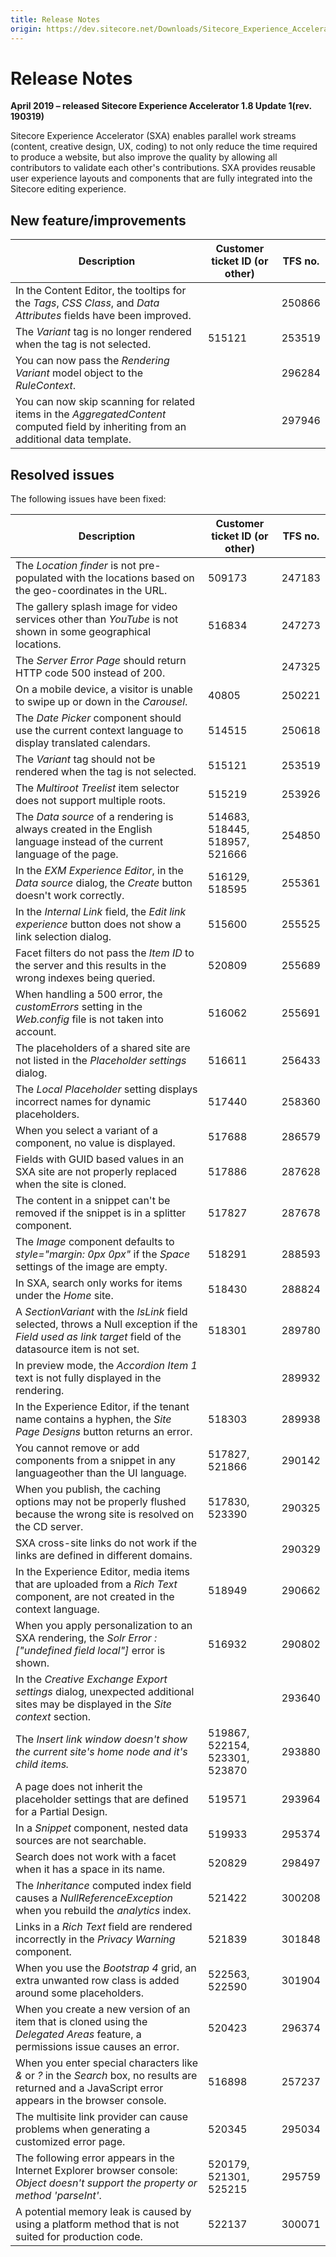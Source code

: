 ```yaml
---
title: Release Notes
origin: https://dev.sitecore.net/Downloads/Sitecore_Experience_Accelerator/18/Sitecore_Experience_Accelerator_181/Release_Notes
---
```



Release Notes
=============

**April 2019 – released Sitecore Experience Accelerator 1.8 Update 1(rev. 190319)**

Sitecore Experience Accelerator (SXA) enables parallel work streams (content, creative design, UX, coding) to not only reduce the time required to produce a website, but also improve the quality by allowing all contributors to validate each other's contributions. SXA provides reusable user experience layouts and components that are fully integrated into the Sitecore editing experience.

New feature/improvements
------------------------

| Description | Customer ticket ID (or other) | TFS no. |
| --- | --- | --- |
| In the Content Editor, the tooltips for the _Tags_, _CSS Class_, and _Data Attributes_ fields have been improved. | ​​ | 250866 |
| The _Variant_ tag is no longer rendered when the tag is not selected. | 515121​​ | 253519 |
| You can now pass the _Rendering Variant_ model object to the _RuleContext_. | ​​ | 296284 |
| ​You can now skip scanning for related items in the _AggregatedContent_ computed field by inheriting from an additional data template. | ​​​ | 297946 |

Resolved issues
---------------

The following issues have been fixed:

| Description | Customer ticket ID (or other) | TFS no. |
| --- | --- | --- |
| The _Location finder_ is not pre-populated with the locations based on the geo-coordinates in the URL. | ​​509173 | 247183 |
| The gallery splash image for video services other than _YouTube_ is not shown in some geographical locations. | ​​516834 | 247273 |
| The _Server Error Page_ should return HTTP code 500 instead of 200. | ​​ | 247325 |
| ​On a mobile device, a visitor is unable to swipe up or down in the _Carousel_. | 40805​​​ | 250221 |
| The _Date Picker_ component should use the current context language to display translated calendars. | ​​514515 | 250618 |
| The _Variant_ tag should not be rendered when the tag is not selected​. | 515121​​ | 253519 |
| The _Multiroot Treelist_ item selector does not support multiple roots. | 515219​​ | 253926 |
| The _Data source_ of a rendering is always created in the English language instead of the current language​ of the page. | ​​514683, 518445, 518957, 521666 | 254850 |
| In the _EXM Experience Editor_, in the _Data source_ dialog, the _Create_ button doesn't work correctly. | 516129, 518595​​​ | 255361 |
| In the _Internal Link_ field, the _Edit link experience_ button does not show a link selection dialog. | 515600​​ | 255525 |
| Facet filters do not pass the _Item ID_ to the server and this results in the wrong indexes being queried. | ​​520809 | 255689 |
| When handling a 500 error, the _customErrors_ setting in the _Web.config_ file is not taken into account. | ​​516062 | 255691 |
| The placeholders of a shared site are not listed in the _Placeholder settings_ dialog. | ​​516611 | 256433 |
| The _Local Placeholder_ setting displays incorrect names for dynamic placeholders​​. | 517440​​​ | 258360 |
| When you select a variant of a component, no value is displayed. | 517688​​ | 286579 |
| Fields with GUID based values in an SXA site are not properly replaced when the site is cloned. | ​​517886 | 287628 |
| The content in a snippet can't be removed if the snippet is in a splitter component​. | ​​517827 | 287678 |
| The _Image_ component defaults to _style="margin: 0px 0px"_ if the _Space_ settings of the image are empty. | ​​​518291 | 288593 |
| In SXA, search only works for items under the _Home_ site. | 518430​​ | 288824 |
| A _SectionVariant_ with the _IsLink_ field selected, throws a Null exception if the _Field used as link target_ field of the datasource item is not set. | ​​518301 | 289780 |
| In preview mode, the _Accordion Item 1_ text is not fully displayed in the rendering. | ​​ | 289932 |
| In the Experience Editor, if the tenant name contains a hyphen, the _Site Page Designs_ button returns an error. | 518303​​ | 289938 |
| You cannot remove or add components from a snippet in any language​ other than the UI language. | 517827, 521866​​​ | 290142 |
| When you publish, the caching options may not be properly flushed because the wrong site is resolved on the CD server. | ​​517830, 523390 | 290325 |
| SXA cross-site links do not work if the links are defined in different domains​. | ​​ | 290329 |
| In the Experience Editor, media items that are uploaded from a _Rich Text_ component, are not created in the context language​. | 518949​​ | 290662 |
| When you apply personalization to an SXA rendering, the _Solr Error : \["undefined field local"\]_ error is shown. | 516932​​ | 290802 |
| In the _Creative Exchange Export settings_ dialog, unexpected additional sites may be displayed in the _Site context_ section. | ​​ | 293640 |
| The _Insert link _window doesn't show the current site's home node and it's child items.__ | ​​519867, 522154, 523301, 523870 | 293880 |
| A page does not inherit the placeholder settings that are defined for a Partial Design​. | ​​519571 | 293964 |
| In a _Snippet_ component, nested data sources are not searchable.​ | 519933​​​ | 295374 |
| Search does not work with a facet when it has a space in its name. | ​​520829 | 298497 |
| The _Inheritance_ computed index field causes a _NullReferenceException_ when you rebuild the _analytics_ index. | 521422​​ | 300208 |
| Links in a _Rich Text_ field are rendered incorrectly in the _Privacy Warning_ component. | ​​521839 | 301848 |
| ​When you use the _Bootstrap 4_ grid, an extra unwanted row class is added around some placeholders. | ​​522563, 522590 | 301904 |
| When you create a new version of an item that is cloned using the _Delegated Areas_ feature, a permissions issue causes an error. | 520423​​ | 296374 |
| When you enter special characters like _&_ or _?_ in the _Search_ box, no results are returned and a JavaScript error appears in the browser console. | ​​516898 | 257237 |
| The multisite link provider can cause problems when generating a customized error page. | 520345​​ | 295034 |
| The following error appears in the Internet Explorer​ browser console: _Object doesn't support the property or method 'parseInt'_. | ​​​520179, 521301, 525215 | 295759 |
| A potential memory leak is caused by using a platform method that is not suited for production code. | ​​522137 | 300071 |